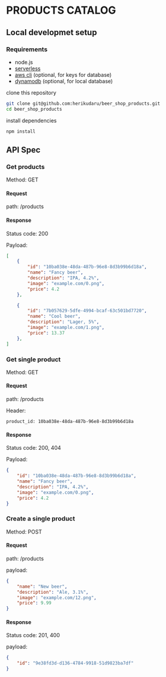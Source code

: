 # PRODUCTS CATALOG

## Local developmet setup

### Requirements

- node.js
- [serverless](https://www.npmjs.com/package/serverless)
- [aws cli](https://aws.amazon.com/cli/) (optional, for keys for database)
- [dynamodb](https://docs.aws.amazon.com/amazondynamodb/latest/developerguide/DynamoDBLocal.DownloadingAndRunning.html) (optional, for local database)

clone this repository

```sh
git clone git@github.com:herikudaru/beer_shop_products.git
cd beer_shop_products
```

install dependencies

```sh
npm install
```

## API Spec

### Get products

Method: GET

#### Request

path: /products

#### Response

Status code: 200

Payload:

```json
[
    {
        "id": "10ba038e-48da-487b-96e8-8d3b99b6d18a",
        "name": "Fancy beer",
        "description": "IPA, 4.2%",
        "image": "example.com/0.png",
        "price": 4.2
    },

    {
        "id": "7b057629-5dfe-4994-bcaf-63c501bd7720",
        "name": "Cool beer",
        "description": "Lager, 5%",
        "image": "example.com/1.png",
        "price": 13.37
    },
]
```

### Get single product

Method: GET

#### Request

path: /products

Header: 

    product_id: 10ba038e-48da-487b-96e8-8d3b99b6d18a

#### Response

Status code: 200, 404

Payload:

```json
{
    "id": "10ba038e-48da-487b-96e8-8d3b99b6d18a",
    "name": "Fancy beer",
    "description": "IPA, 4.2%",
    "image": "example.com/0.png",
    "price": 4.2
}
```

### Create a single product

Method: POST

#### Request

path: /products

payload:

```json
{
    "name": "New beer",
    "description": "Ale, 3.1%",
    "image": "example.com/12.png",
    "price": 9.99
}
```

#### Response

Status code: 201, 400

payload:

```json
{
    "id": "9e38fd3d-d136-4784-9918-51d9823ba7df"
}
```
